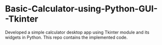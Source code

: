 # Basic-Calculator-using-Python-GUI--Tkinter
Developed a simple calculator desktop app using Tkinter module and its widgets in Python. This repo contains the implemented code. 
